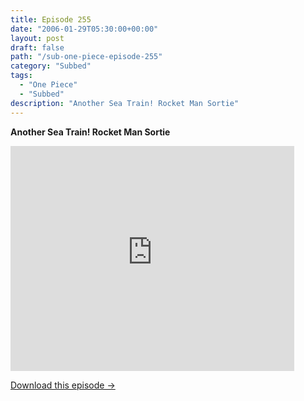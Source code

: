 ```yaml
---
title: Episode 255
date: "2006-01-29T05:30:00+00:00"
layout: post
draft: false
path: "/sub-one-piece-episode-255"
category: "Subbed"
tags:
  - "One Piece"
  - "Subbed"
description: "Another Sea Train! Rocket Man Sortie"
---
```


**Another Sea Train! Rocket Man Sortie**

<iframe width="640" height="360" src="https://www.rapidvideo.com/e/FXQHA83YDN" frameborder="0" marginwidth=0 marginheight=0 scrolling=no allowfullscreen style="max-width:90%;"></iframe>

<a href="http://ouo.io/qs/eCodkFEQ?s=https://www.rapidvideo.com/d/FXQHA83YDN" class="styled_a">Download this episode →</a>

